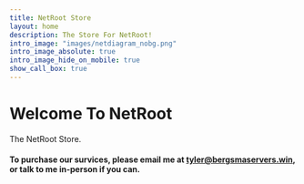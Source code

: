 ```yaml
---
title: NetRoot Store
layout: home
description: The Store For NetRoot!
intro_image: "images/netdiagram_nobg.png"
intro_image_absolute: true
intro_image_hide_on_mobile: true
show_call_box: true
---
```


# Welcome To NetRoot

The NetRoot Store.

#### To purchase our survices, please email me at tyler@bergsmaservers.win, or talk to me in-person if you can.